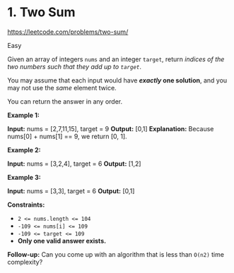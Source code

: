 # 1. Two Sum
https://leetcode.com/problems/two-sum/

Easy

Given an array of integers `nums` and an integer `target`, return _indices of the two numbers such that they add up to `target`_.

You may assume that each input would have **_exactly_ one solution**, and you may not use the _same_ element twice.

You can return the answer in any order.

**Example 1:**

**Input:** nums = [2,7,11,15], target = 9
**Output:** [0,1]
**Explanation:** Because nums[0] + nums[1] == 9, we return [0, 1].

**Example 2:**

**Input:** nums = [3,2,4], target = 6
**Output:** [1,2]

**Example 3:**

**Input:** nums = [3,3], target = 6
**Output:** [0,1]

**Constraints:**

- `2 <= nums.length <= 104`
- `-109 <= nums[i] <= 109`
- `-109 <= target <= 109`
- **Only one valid answer exists.**

**Follow-up:** Can you come up with an algorithm that is less than `O(n2)` time complexity?
